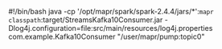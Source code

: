 #!/bin/bash
java -cp '/opt/mapr/spark/spark-2.4.4/jars/*':`mapr classpath`:target/StreamsKafka10Consumer.jar -Dlog4j.configuration=file:src/main/resources/log4j.properties com.example.Kafka10Consumer "/user/mapr/pump:topic0"
